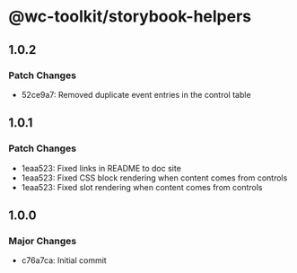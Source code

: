 # @wc-toolkit/storybook-helpers

## 1.0.2

### Patch Changes

- 52ce9a7: Removed duplicate event entries in the control table

## 1.0.1

### Patch Changes

- 1eaa523: Fixed links in README to doc site
- 1eaa523: Fixed CSS block rendering when content comes from controls
- 1eaa523: Fixed slot rendering when content comes from controls

## 1.0.0

### Major Changes

- c76a7ca: Initial commit
